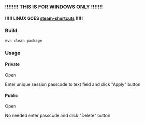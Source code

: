 ### !!!!!!!! THIS IS FOR WINDOWS ONLY !!!!!!!
#### !!!!! LINUX GOES [steam-shortcuts](https://github.com/TaYaKi71751/steam-shortcuts) !!!!!

### Build
```
mvn clean package
```

### Usage

#### Private
Open

Enter unique session passcode to text field and click "Apply" button

#### Public
Open

No needed enter passcode and click "Delete" button
